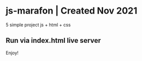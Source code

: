 # js-marafon | Created Nov 2021
5 simple project js + html + css

## Run via index.html live server

Enjoy!
